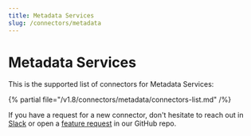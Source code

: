 ```yaml
---
title: Metadata Services
slug: /connectors/metadata
---
```


# Metadata Services

This is the supported list of connectors for Metadata Services:

{% partial file="/v1.8/connectors/metadata/connectors-list.md" /%}

If you have a request for a new connector, don't hesitate to reach out in [Slack](https://slack.open-metadata.org/) or
open a [feature request](https://github.com/open-metadata/OpenMetadata/issues/new/choose) in our GitHub repo.
